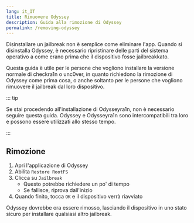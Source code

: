 ```yaml
---
lang: it_IT
title: Rimuovere Odyssey
description: Guida alla rimozione di Odyssey
permalink: /removing-odyssey
---
```


Disinstallare un jailbreak non è semplice come eliminare l'app. Quando si disinstalla Odyssey, è necessario ripristinare delle parti del sistema operativo a come erano prima che il dispositivo fosse jailbreakkato.

Questa guida è utile per le persone che vogliono installare la versione normale di checkra1n o unc0ver, in quanto richiedono la rimozione di Odyssey come prima cosa, o anche soltanto per le persone che vogliono rimuovere il jailbreak dal loro dispositivo.

::: tip

Se stai procedendo all'installazione di Odysseyra1n, non è necessario seguire questa guida. Odyssey e Odysseyra1n sono intercompatibili tra loro e possono essere utilizzati allo stesso tempo.

:::

## Rimozione

1. Apri l'applicazione di Odyssey
1. Abilita `Restore RootFS`
1. Clicca su `Jailbreak`
    - Questo potrebbe richiedere un po' di tempo
    - Se fallisce, riprova dall'inizio
1. Quando finito, tocca `OK` e il dispositivo verrà riavviato

Odyssey dovrebbe ora essere rimosso, lasciando il dispositivo in uno stato sicuro per installare qualsiasi altro jailbreak.

